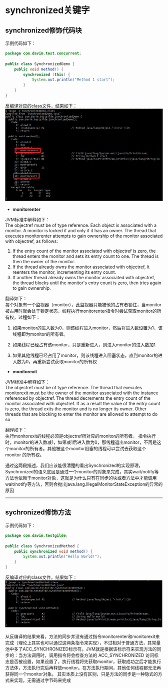 # synchronized关键字  

## synchronized修饰代码块  
示例代码如下：
```java
package com.davim.test.concurrent;

public class SynchronizedDemo {
    public void method() {
        synchronized (this) {
            System.out.println("Method 1 start");
        }
    }
}
```
反编译对应的class文件，结果如下：  
<a href="https://davim-mi.github.io/">
  <img src="/images/posts/2018-07-12/synchronized_code_block.png">
</a>  
- **monitorenter**  

JVM标准中解释如下：  
The objectref must be of type reference.
Each object is associated with a monitor. A monitor is locked if
and only if it has an owner. The thread that executes monitorenter
attempts to gain ownership of the monitor associated with
objectref, as follows:
1. If the entry count of the monitor associated with objectref is
zero, the thread enters the monitor and sets its entry count to
one. The thread is then the owner of the monitor.
2. If the thread already owns the monitor associated with objectref,
it reenters the monitor, incrementing its entry count.
3. If another thread already owns the monitor associated with
objectref, the thread blocks until the monitor's entry count is
zero, then tries again to gain ownership.

翻译如下：  
每个对象有一个监视器（monitor），此监视器只能被他的占有者锁住，当monitor被占用时就会处于锁定状态，线程执行monitorenter指令时尝试获取monitor的所有权，过程如下：

1. 如果monitor的进入数为0，则该线程进入monitor，然后将进入数设置为1，该线程即为monitor的所有者。

2. 如果线程已经占有该monitor，只是重新进入，则进入monitor的进入数加1.

3. 如果其他线程已经占用了monitor，则该线程进入阻塞状态，直到monitor的进入数为0，再重新尝试获取monitor的所有权  

- **monitorexit**  

JVM标准中解释如下：  
The objectref must be of type reference.
The thread that executes monitorexit must be the owner of the
monitor associated with the instance referenced by objectref.
The thread decrements the entry count of the monitor associated
with objectref. If as a result the value of the entry count is zero, the
thread exits the monitor and is no longer its owner. Other threads
that are blocking to enter the monitor are allowed to attempt to do
so

翻译如下：  
执行monitorexit的线程必须是objectref所对应的monitor的所有者。
指令执行时，monitor的进入数减1，如果减1后进入数为0，那线程退出monitor，不再是这个monitor的所有者。其他被这个monitor阻塞的线程可以尝试去获取这个 monitor 的所有权。  

通过这两段描述，我们应该能很清楚的看出Synchronized的实现原理，Synchronized的语义底层是通过一个monitor的对象来完成，其实wait/notify等方法也依赖于monitor对象，这就是为什么只有在同步的块或者方法中才能调用wait/notify等方法，否则会抛出java.lang.IllegalMonitorStateException的异常的原因  
***
## sychronized修饰方法  
示例代码如下：
```java
package com.davim.testgilde;

public class SynchronizedMethod {
    public synchronized void method() {
        System.out.println("Hello World!");
    }
}
```
反编译对应的class文件，结果如下：  
<a href="https://davim-mi.github.io/">
  <img src="/images/posts/2018-07-12/synchronized_method.png">
</a>  

从反编译的结果来看，方法的同步并没有通过指令monitorenter和monitorexit来完成（理论上其实也可以通过这两条指令来实现），不过相对于普通方法，其常量池中多了ACC_SYNCHRONIZED标示符。JVM就是根据该标示符来实现方法的同步的：当方法调用时，调用指令将会检查方法的 ACC_SYNCHRONIZED 访问标志是否被设置，如果设置了，执行线程将先获取monitor，获取成功之后才能执行方法体，方法执行完后再释放monitor。在方法执行期间，其他任何线程都无法再获得同一个monitor对象。 其实本质上没有区别，只是方法的同步是一种隐式的方式来实现，无需通过字节码来完成


